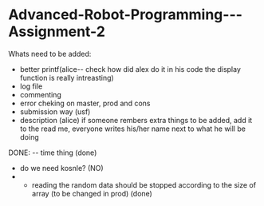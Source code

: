 # Advanced-Robot-Programming---Assignment-2
Whats need to be added:  

- better printf(alice-- check how did alex do it in his code the display function is really intreasting)
- log file
- commenting
- error cheking on master, prod and cons
- submission way (usf)
- description (alice) 
if someone rembers extra things to be added, add it to the read me, everyone writes his/her name next to what he will be doing


DONE:
-- time thing (done)
- do we need kosnle? (NO)
- - reading the random data should be stopped according to the size of array (to be changed in prod) (done)
